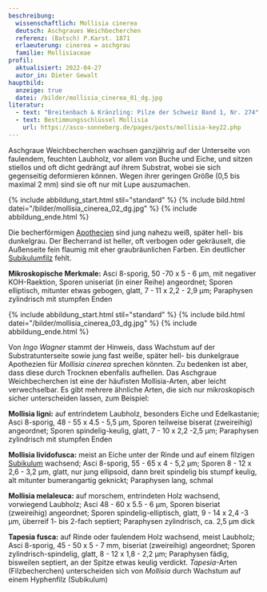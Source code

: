 ```yaml
---
beschreibung:
  wissenschaftlich: Mollisia cinerea
  deutsch: Aschgraues Weichbecherchen
  referenz: (Batsch) P.Karst. 1871
  erlaeuterung: cinerea = aschgrau
  familie: Mollisiaceae
profil:
  aktualisiert: 2022-04-27
  autor_in: Dieter Gewalt
hauptbild:
  anzeige: true
  datei: /bilder/mollisia_cinerea_01_dg.jpg
literatur:
  - text: "Breitenbach & Kränzling: Pilze der Schweiz Band 1, Nr. 274"
  - text: Bestimmungsschlüssel Mollisia
    url: https://asco-sonneberg.de/pages/posts/mollisia-key22.php
---
```

Aschgraue Weichbecherchen wachsen ganzjährig auf der Unterseite von faulendem, feuchten Laubholz, vor allem von Buche und Eiche, und sitzen stiellos und oft dicht gedrängt auf ihrem Substrat, wobei sie sich gegenseitig deformieren können. Wegen ihrer geringen Größe (0,5 bis maximal 2 mm) sind sie oft nur mit Lupe auszumachen.

{% include abbildung_start.html stil="standard" %}
{% include bild.html datei="/bilder/mollisia_cinerea_02_dg.jpg" %}
{% include abbildung_ende.html %}

Die becherförmigen [Apothecien](Apothecien "Glossar") sind jung nahezu weiß, später hell- bis dunkelgrau. Der Becherrand ist heller, oft verbogen oder gekräuselt, die Außenseite fein flaumig mit eher graubräunlichen Farben. Ein deutlicher [Subikulumfilz](Subikulum "Glossar") fehlt.

**Mikroskopische Merkmale:** Asci 8-sporig, 50 -70 x 5 - 6 µm, mit negativer KOH-Raektion, Sporen uniseriat (in einer Reihe) angeordnet; Sporen elliptisch, mitunter etwas gebogen, glatt, 7 - 11 x 2,2 - 2,9 µm; Paraphysen zylindrisch mit stumpfen Enden

{% include abbildung_start.html stil="standard" %}
{% include bild.html datei="/bilder/mollisia_cinerea_03_dg.jpg" %}
{% include abbildung_ende.html %}

Von *Ingo Wagner* stammt der Hinweis, dass Wachstum auf der Substratunterseite sowie jung fast weiße, später hell- bis dunkelgraue Apothezien für *Mollisia cinerea* sprechen könnten. Zu bedenken ist aber, dass diese durch Trocknen ebenfalls aufhellen. Das Aschgraue Weichbecherchen ist eine der häufisten Mollisia-Arten, aber leicht verwechselbar. Es gibt mehrere ähnliche Arten, die sich nur mikroskopisch sicher unterscheiden lassen, zum Beispiel: 

**Mollisia ligni:** auf entrindetem Laubholz, besonders Eiche und Edelkastanie; Asci 8-sporig, 48 - 55 x 4.5 - 5,5 µm, Sporen teilweise biserat (zweireihig) angeordnet; Sporen spindelig-keulig, glatt, 7 - 10 x 2,2 -2,5 µm; Paraphysen zylindrisch mit stumpfen Enden

**Mollisia lividofusca:** meist an Eiche unter der Rinde und auf einem filzigen [Subikulum](Subikulum "Glossar") wachsend; Asci 8-sporig, 55 - 65 x 4 - 5,2 µm; Sporen 8 - 12 x 2,6 - 3,2 µm, glatt, nur jung ellipsoid, dann breit spindelig bis stumpf keulig, alt mitunter bumerangartig geknickt; Paraphysen lang, schmal 

**Mollisia melaleuca:** auf morschem, entrindeten Holz wachsend, vorwiegend Laubholz; Asci 48 - 60 x 5.5 - 6 µm, Sporen biseriat (zweireihig) angeordnet; Sporen spindelig-elliptisch, glatt, 9 - 14 x 2,4 -3 µm, überreif 1- bis 2-fach septiert; Paraphysen zylindrisch, ca. 2,5 µm dick

**Tapesia fusca:** auf Rinde oder faulendem Holz wachsend, meist Laubholz; Asci 8-sporig, 45 - 50 x 5 - 7 mm, biseriat (zweireihig) angeordnet; Sporen zylindrisch-spindelig, glatt, 8 - 12 x 1,8 - 2,2 µm; Paraphysen fädig, bisweilen septiert, an der Spitze etwas keulig verdickt. *Tapesia*-Arten (Filzbecherchen) unterscheiden sich von *Mollisia* durch Wachstum auf einem Hyphenfilz (Subikulum)